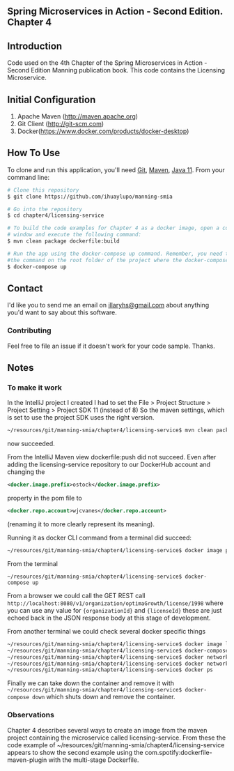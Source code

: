 ## Spring Microservices in Action - Second Edition. Chapter 4

## Introduction

Code used on the 4th Chapter of the Spring Microservices in Action - Second Edition Manning publication book. This code contains the Licensing Microservice.

## Initial Configuration

1.	Apache Maven (http://maven.apache.org)
2.	Git Client (http://git-scm.com)
3.  Docker(https://www.docker.com/products/docker-desktop)

## How To Use

To clone and run this application, you'll need [Git](https://git-scm.com), [Maven](https://maven.apache.org/), [Java 11](https://www.oracle.com/technetwork/java/javase/downloads/jdk11-downloads-5066655.html). From your command line:

```bash
# Clone this repository
$ git clone https://github.com/ihuaylupo/manning-smia

# Go into the repository
$ cd chapter4/licensing-service

# To build the code examples for Chapter 4 as a docker image, open a command-line 
# window and execute the following command:
$ mvn clean package dockerfile:build

# Run the app using the docker-compose up command. Remember, you need to execute
#the command on the root folder of the project where the docker-compose.yml is.
$ docker-compose up
```

## Contact

I'd like you to send me an email on <illaryhs@gmail.com> about anything you'd want to say about this software.

### Contributing
Feel free to file an issue if it doesn't work for your code sample. Thanks.

## Notes

### To make it work

In the IntelliJ project I created I had to set the File > Project Structure > Project Setting > Project SDK 11 (instead of 8) So the maven settings, which is set to use the project SDK uses the right version.

```bash
~/resources/git/manning-smia/chapter4/licensing-service$ mvn clean package dockerfile:build
```

 now succeeded.

From the IntelliJ Maven view dockerfile:push did not succeed. Even after adding the licensing-service repository to our DockerHub account and changing the 

```xml
<docker.image.prefix>ostock</docker.image.prefix>
```

 property in the pom file to 

```xml
<docker.repo.account>wjcvanes</docker.repo.account>
```

 (renaming it to more clearly represent its meaning).

Running it as docker CLI command from a terminal did succeed:

```bash
~/resources/git/manning-smia/chapter4/licensing-service$ docker image push wjcvanes/licensing-service:0.0.1-SNAPSHOT
```

From the terminal

``~/resources/git/manning-smia/chapter4/licensing-service$ docker-compose up``

From a browser we could call the GET REST call ``http://localhost:8080/v1/organization/optimaGrowth/license/1998`` where you can use any value for ``{organizationId}`` and ``{licenseId}`` these are just echoed back in the JSON response body at this stage of development.

From another terminal we could check several docker specific things

```bash
~/resources/git/manning-smia/chapter4/licensing-service$ docker image ls
~/resources/git/manning-smia/chapter4/licensing-service$ docker-compose ps
~/resources/git/manning-smia/chapter4/licensing-service$ docker network ls
~/resources/git/manning-smia/chapter4/licensing-service$ docker network inspect licensing-service_default
~/resources/git/manning-smia/chapter4/licensing-service$ docker ps
```

Finally we can take down the container and remove it with
 ``~/resources/git/manning-smia/chapter4/licensing-service$ docker-compose down``
which shuts down and remove the container.

### Observations

Chapter 4 describes several ways to create an image from the maven project containing the microservice called licensing-service. From these the code example of ~/resources/git/manning-smia/chapter4/licensing-service appears to show the second example using the com.spotify:dockerfile-maven-plugin with the multi-stage Dockerfile.